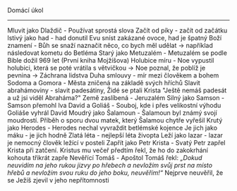 Domácí úkol


---

Mluvit jako Dlaždič - Používat sprostá slova
Začít od píky - začít od začátku
lstivý jako had - had donutil Evu sníst zakázané ovoce, had je špatný
Boží znamení - Bůh se snaží naznačit něco, co bych měl udělat -> například následovat kometu do Betléma
Starý jako Metuzalém - Metuzalém se podle Bible dožil 969 let (První kniha Mojžíšova)
Holubice míru - Noe vypustil holubici, která se poté vrátila s větvičkou -> Noe poznal, že poblíž je pevnina -> Záchrana lidstva
Duha smlouvy - mír mezi člověkem a bohem
Sodoma a Gomora - Města zničená na základě svých hříchů
Slavit abrahámoviny - slavit padesátiny, Židé se ptali Krista "Ještě nemáš padesát a už jsi viděl Abraháma?"
Země zaslíbená - Jeruzalém
Silný jako Samson - Samson přemohl lva
David a Goliáš - Souboj, kde i přes velikostní výhodu Goliáše vyhrál David
Moudrý jako Šalamoun - Šalamoun byl známý svojí moudrostí. Příběh o sporu dvou matek, který Šalamou chytře vyřešil
Krutý jako Herodes - Herodes nechal vyvraždit betlémské kojence
Je jich jako máku - je jich hodně
Zlatá léta - nejlepší léta živopta
Leží jako lazar - lazar je nemocný člověk ležící v posteli
Zapřít jako Petr Krista - Svatý Petr zapřel Krista při zatčení. Kristus mu večeř předtím řekl, že ho do zakokrhání kohouta třikrát zapře
Nevěřící Tomáš - Apoštol Tomáš řekl:  _„Dokud neuvidím na jeho rukou jizvy po hřebech a nevložím svůj prst na místo hřebů a nevložím svou ruku do jeho boku, neuvěřím!“_
Nejprve neuvěřil, že se Ježíš zjevil v jeho nepřítomnosti